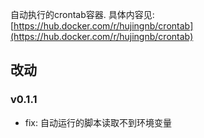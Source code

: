 自动执行的crontab容器. 具体内容见: [https://hub.docker.com/r/hujingnb/crontab](https://hub.docker.com/r/hujingnb/crontab)


## 改动

### v0.1.1

* fix: 自动运行的脚本读取不到环境变量